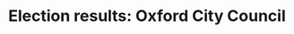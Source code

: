 ---
schema: default
title: 'Election results: Oxford City Council'
organization: Oxford City Council
notes: >-
  Details of candidates standing, votes cast and persons elected for individual
  wards for the biennial elections to 50% of Oxford City Council
resources:
  - name: Oxford City Council election results
    url: >-
      https://oxopendata.github.io/local-election-results-for-oxford-city-council/
    format: csv
license: 'https://www.nationalarchives.gov.uk/doc/open-government-licence/version/3/'
category:
  - Elections / Politics
maintainer: Oxford City Council
maintainer_email: opendata@oxford.gov.uk
---